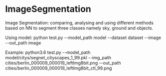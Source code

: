 # ImageSegmentation
Image Segmentation:
comparing, analysing and using different methods based on NN to segment three classes namely sky, ground and objects.

Using model:
python test.py --model_path model --dataset dataset --image --out_path image

Example:
python3.6 test.py --model_path model/citys/segnet_cityscapes_1_99.pkl --img_path cities/berlin_000009_000019_leftImg8bit.png --out_path cities/berlin_000009_000019_leftImg8bit_ctl_99.png


